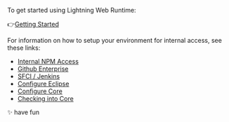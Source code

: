 To get started using Lightning Web Runtime:

👉[Getting Started](https://git.soma.salesforce.com/communities/webruntime/wiki/Getting-Started-Part-1:-The-Basics) 

For information on how to setup your environment for internal access, see these links:

- [Internal NPM Access](https://git.soma.salesforce.com/communities/webruntime/wiki/Internal-NPM-Access)
- [Github Enterprise](https://git.soma.salesforce.com/communities/webruntime/wiki/Github-Enterprise)
- [SFCI / Jenkins](https://git.soma.salesforce.com/communities/webruntime/wiki/SFCI---Jenkins)
- [Configure Eclipse](https://git.soma.salesforce.com/communities/webruntime/wiki/Configure-Eclipse)
- [Configure Core](https://git.soma.salesforce.com/communities/webruntime/wiki/Configure-Core)
- [Checking into Core](https://git.soma.salesforce.com/communities/webruntime/wiki/Checking-into-Core)

✨ have fun 